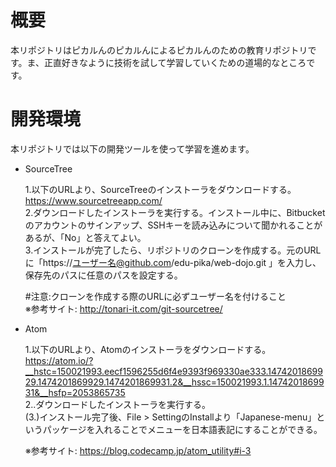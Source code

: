 # 概要
本リポジトリはピカルんのピカルんによるピカルんのための教育リポジトリです。ま、正直好きなように技術を試して学習していくための道場的なところです。

# 開発環境
本リポジトリでは以下の開発ツールを使って学習を進めます。

* SourceTree  

  1.以下のURLより、SourceTreeのインストーラをダウンロードする。  
  https://www.sourcetreeapp.com/  
  2.ダウンロードしたインストーラを実行する。インストール中に、Bitbucketのアカウントのサインアップ、SSHキーを読み込みについて聞かれることがあるが、「No」と答えてよい。  
  3.インストールが完了したら、リポジトリのクローンを作成する。元のURLに「https://ユーザー名@github.com/edu-pika/web-dojo.git 」を入力し、保存先のパスに任意のパスを設定する。

  #注意:クローンを作成する際のURLに必ずユーザー名を付けること  
  ※参考サイト: http://tonari-it.com/git-sourcetree/


* Atom

  1.以下のURLより、Atomのインストーラをダウンロードする。  
  https://atom.io/?__hstc=150021993.eecf1596255d6f4e9393f969330ae333.1474201869929.1474201869929.1474201869931.2&__hssc=150021993.1.1474201869931&__hsfp=2053865735  
  2..ダウンロードしたインストーラを実行する。  
  (3.)インストール完了後、File > SettingのInstallより「Japanese-menu」というパッケージを入れることでメニューを日本語表記にすることができる。  

    ※参考サイト: https://blog.codecamp.jp/atom_utility#i-3
